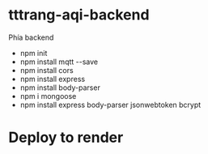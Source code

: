 # tttrang-aqi-backend
Phía backend

- npm init
- npm install mqtt --save
- npm install cors
- npm install express
- npm install body-parser
- npm i mongoose
- npm install express body-parser jsonwebtoken bcrypt

# Deploy to render
